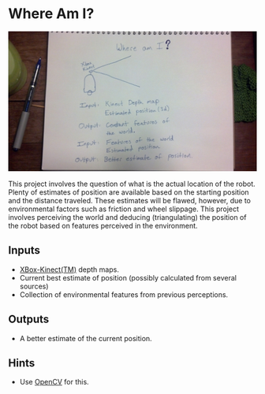 # Where Am I?

<img src="ProjectWhereAmI.jpg" alt="Where Am I?" style="width: 1024px;"/>

This project involves the question of what is the actual location of the
robot.  Plenty of estimates of position are available based on the starting
position and the distance traveled.  These estimates will be flawed, however,
due to environmental factors such as friction and wheel slippage.  This project
involves perceiving the world and deducing (triangulating) the position of
the robot based on features perceived in the environment.

## Inputs

 * [XBox-Kinect(TM)](http://en.wikipedia.org/wiki/Kinect) depth maps.
 * Current best estimate of position (possibly calculated from several sources)
 * Collection of environmental features from previous perceptions.

## Outputs

 * A better estimate of the current position.

## Hints

 * Use [OpenCV](http://opencv.org/) for this.
